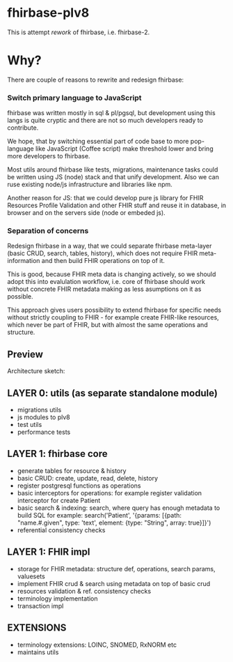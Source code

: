# fhirbase-plv8

This is attempt *rework* of fhirbase, i.e. fhirbase-2.


# Why?

There are couple of reasons to rewrite and redesign fhirbase:

### Switch primary language to JavaScript

fhirbase was written mostly in sql & pl/pgsql, but development using
this langs is quite cryptic and there are not so much developers ready to contribute.

We hope, that by switching essential part of code base to more pop-language like JavaScript (Coffee script)
make threshold lower and bring more developers to fhirbase.

Most utils around fhirbase like tests, migrations, maintenance tasks could be written using JS (node) stack
and that unify development. Also we can ruse existing node/js infrastructure and libraries like npm.

Another reason for JS: that we could develop pure js library for FHIR Resources Profile Validation and other FHIR stuff and reuse
it in database, in browser and on the servers side (node or embeded js).

### Separation of concerns

Redesign fhirbase in a way, that we could separate
fhirbase meta-layer (basic CRUD, search, tables, history),
which does not require FHIR meta-information and then build FHIR operations
on top of it.

This is good, because  FHIR meta data is changing actively, so we should
adopt this into evalulation workflow, i.e. core of fhirbase should work without concrete FHIR
metadata making as less asumptions on it as possible.

This approach gives users possibility to extend fhirbase for specific needs without
strictly coupling to FHIR - for example create FHIR-like resources, which never be part of FHIR,
but with almost the same operations and structure.


## Preview

Architecture sketch:

LAYER 0: utils (as separate standalone module)
-----------------------------------------

* migrations utils
* js modules to plv8
* test utils
* performance tests

LAYER 1: fhirbase core
-----------------------------------------

* generate tables for resource & history
* basic CRUD:  create, update, read, delete, history
* register postgresql functions as operations
* basic interceptors for operations: for example register validation interceptor for create Patient
* basic search & indexing: search, where query has enough metadata to build SQL
  for example: search('Patient', '{params: [{path: "name.#.given", type: 'text', element: {type: "String", array: true}]}')
* referential consistency checks

LAYER 1: FHIR impl
-----------------------------------------

* storage for FHIR metadata:  structure def, operations, search params, valuesets
* implement FHIR crud & search using metadata on top of basic crud
* resources validation & ref. consistency checks
* terminology implementation
* transaction impl


EXTENSIONS
-----------------------------------------

* terminology extensions: LOINC, SNOMED, RxNORM etc
* maintains utils
